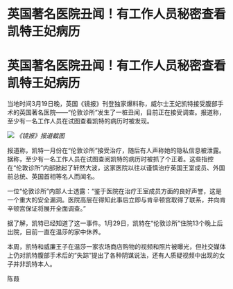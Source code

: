 # 英国著名医院丑闻！有工作人员秘密查看凯特王妃病历

# 英国著名医院丑闻！有工作人员秘密查看凯特王妃病历

当地时间3月19日晚，英国《镜报》刊登独家爆料称，威尔士王妃凯特接受腹部手术的英国著名医院——“伦敦诊所”发生了一桩丑闻，目前正在接受调查。报道称，至少有一名工作人员在试图查看凯特的病历时被发现。

![](https://inews.gtimg.com/news_bt/OzwKNYjWQkiBzPN_NtiFylitRbw0ZVHywFBT2QUqVVqj8AA/1000)
_《镜报》报道截图_

报道称，凯特一月份在“伦敦诊所”接受治疗，随后有人声称她的隐私信息被泄露。据称，至少有一名工作人员在试图查阅凯特的病历时被抓了个正着。这些指控在“伦敦诊所”内部掀起了轩然大波，这家医院以往以谨慎治疗英国王室成员、外国前总统、英国首相等名人而闻名。

一位“伦敦诊所”内部人士透露：“鉴于医院在治疗王室成员方面的良好声誉，这是一个重大的安全漏洞。医院高层在得知此事后立即与肯辛顿宫取得了联系，并向肯辛顿宫保证将展开全面调查。”

据了解，凯特已经知道了这一事件。1月29日，凯特在“伦敦诊所”住院13个晚上后出院，目前一直在温莎的家中休养。

本周，凯特和威廉王子在温莎一家农场商店购物的视频和照片被曝光，但社交媒体上仍对凯特腹部手术后的“失踪”提出了各种阴谋说法，还有人质疑视频中出现的女子并非凯特本人。

陈葭

